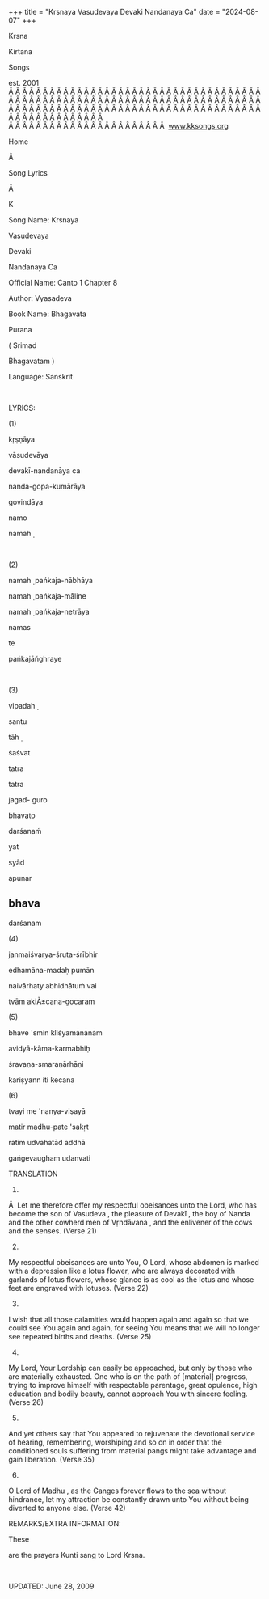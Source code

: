 +++ 
title = "Krsnaya Vasudevaya Devaki Nandanaya Ca"
date = "2024-08-07"
+++

Krsna
 
Kirtana
 
Songs

est. 2001
Â Â Â Â Â Â Â Â Â Â Â Â Â Â Â Â Â Â Â Â Â Â Â Â Â Â Â Â Â Â Â Â Â Â Â Â Â Â Â Â Â Â Â Â Â Â Â Â Â Â Â Â Â Â Â Â Â Â Â Â Â Â Â Â Â Â Â Â Â Â Â Â Â Â Â Â Â Â Â Â Â Â Â Â Â Â Â Â Â Â Â Â Â Â Â Â Â Â Â Â Â Â Â Â Â Â Â Â Â Â Â Â Â Â Â Â Â Â Â Â Â Â Â Â Â  
Â Â Â Â Â Â Â Â Â Â Â Â Â Â Â Â Â Â Â Â Â Â Â  
www.kksongs.org








Home
 
Ã 
 
Song Lyrics
 
Ã 
 
K


Song Name: 
Krsnaya
 
Vasudevaya
 
Devaki
 
Nandanaya
 Ca


Official Name: Canto 1 Chapter 8


Author: 
Vyasadeva


Book Name: 
Bhagavata
 
Purana


(
Srimad
 
Bhagavatam
)


Language: 
Sanskrit


 


LYRICS:


(1)


kṛṣṇāya
 
vāsudevāya


devakī-nandanāya
 ca


nanda-gopa-kumārāya


govindāya
 
namo
 
namah
̣


 


(2)


namah
̣ 
pańkaja-nābhāya


namah
̣ 
pańkaja-māline


namah
̣ 
pańkaja-netrāya


namas
 
te
 
pańkajāńghraye


 


(3)


vipadah
̣
 
santu
 
tāh
̣


śaśvat


tatra
 
tatra
 
jagad-
guro


bhavato

darśanaḿ


yat

syād


apunar

bhava
-
darśanam




(4)


janmaiśvarya-śruta-śrībhir


edhamāna-madaḥ
pumān


naivārhaty
abhidhātuḿ vai


tvām
akiÃ±cana-gocaram




(5)


bhave
'smin kliśyamānānām


avidyā-kāma-karmabhiḥ


śravaṇa-smaraṇārhāṇi


kariṣyann
iti kecana




(6)


tvayi
me 'nanya-viṣayā


matir
madhu-pate 'sakṛt


ratim
udvahatād addhā


gańgevaugham
udanvati




TRANSLATION


1)

Â 
Let me therefore offer my respectful 
obeisances
 unto the Lord, who has become the son of 
Vasudeva
, the pleasure of 
Devakī
,
the boy of 
Nanda
 and the other cowherd men of 
Vṛndāvana
, and the enlivener of the cows and the
senses. (Verse 21)




2)

My respectful obeisances are unto You, O Lord, whose
abdomen is marked with a depression like a lotus flower, who are always
decorated with garlands of lotus flowers, whose glance is as cool as the lotus
and whose feet are engraved with lotuses.
 (Verse 22)




3)
 
I wish that all those calamities would happen again
and again so that we could see 
You
 again and again,
for seeing You means that we will no longer see repeated births and deaths.
(Verse 25)




4)
My Lord, Your Lordship can easily be approached, but only by those who are
materially exhausted. 
One
 who is on the path of
[material] progress, trying to improve himself with respectable parentage, great
opulence, high education and bodily beauty, cannot approach You with sincere
feeling. (Verse 26)




5)
And yet others say that 
You
 appeared to rejuvenate the
devotional service of hearing, remembering, worshiping and so on in order that
the conditioned souls suffering from material pangs might take advantage and
gain liberation. (Verse 35)




6)
O Lord of 
Madhu
, as the Ganges forever flows to the
sea without hindrance, let my attraction be constantly drawn unto 
You
 without being diverted to anyone else. (Verse 42)




REMARKS/EXTRA
INFORMATION:


These


are
 the prayers 
Kunti
 sang
to Lord Krsna.


 


UPDATED:
 June 28,
2009